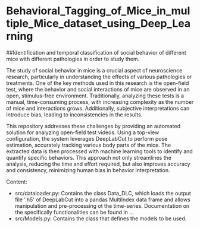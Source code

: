 # Behavioral_Tagging_of_Mice_in_multiple_Mice_dataset_using_Deep_Learning
##Identification and temporal classification of social behavior of different mice with different pathologies in order to study them.

The study of social behavior in mice is a crucial aspect of neuroscience research, particularly in understanding the effects of various pathologies or treatments. One of the key methods used in this research is the open-field test, where the behavior and social interactions of mice are observed in an open, stimulus-free environment. Traditionally, analyzing these tests is a manual, time-consuming process, with increasing complexity as the number of mice and interactions grows. Additionally, subjective interpretations can introduce bias, leading to inconsistencies in the results.

This repository addresses these challenges by providing an automated solution for analyzing open-field test videos. Using a top-view configuration, the system leverages DeepLabCut to perform pose estimation, accurately tracking various body parts of the mice. The extracted data is then processed with machine learning tools to identify and quantify specific behaviors. This approach not only streamlines the analysis, reducing the time and effort required, but also improves accuracy and consistency, minimizing human bias in behavior interpretation.

Content:
- src/dataloader.py: Contains the class Data_DLC, which loads the output file '.h5' of DeepLabCut into a pandas MultiIndex data frame and allows manipulation and pre-processing ot the time-series. Documentation on the specifically functionalities can be found in ...
- src/Models.py: Contains the class that defines the models to be used.

